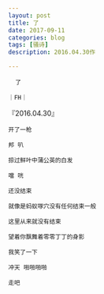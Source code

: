 ```yaml
---
layout: post
title: 了
date: 2017-09-11
categories: blog
tags: [骚诗]
description: 2016.04.30作

---
```




      了
 
    ｜FH｜
    
  『2016.04.30』
    
    开了一枪
    
    邦 叭
    
    掠过鲜叶中蒲公英的白发
    
    噹 咣
    
    还没结束
    
    就像是蚂蚁啄穴没有任何结束一般
    
    这里从来就没有结束
    
    望着你飘舞着零零丁丁的身影
    
    我笑了一下
    
    冲天 啪啪啪啪
  
    走吧
    
